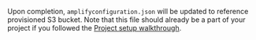 Upon completion, `amplifyconfiguration.json` will be updated to reference provisioned S3 bucket.  Note that this file should already be a part of your project if you followed the [Project setup walkthrough](~/lib/project-setup/create-application.md).
